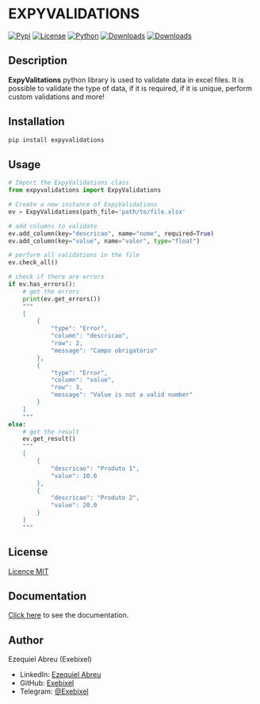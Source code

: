 # EXPYVALIDATIONS

[![Pypi](https://img.shields.io/pypi/v/expyvalidations.svg?style=plastic)](https://pypi.org/project/expyvalidations/) [![License](https://img.shields.io/pypi/l/expyvalidations.svg?style=plastic)](https://pypi.org/project/expyvalidations/) [![Python](https://img.shields.io/pypi/pyversions/expyvalidations.svg?style=plastic)](https://pypi.org/project/expyvalidations/) [![Downloads](https://pepy.tech/badge/expyvalidations)](https://pepy.tech/project/expyvalidations) [![Downloads](https://pepy.tech/badge/expyvalidations/month)](https://pepy.tech/project/expyvalidations)

## Description

**ExpyValitations** python library is used to validate data in excel files.
It is possible to validate the type of data, if it is required, if it is unique, perform custom validations and more!

## Installation

```bash
pip install expyvalidations
```

## Usage

```python
# Import the ExpyValidations class
from expyvalidations import ExpyValidations

# Create a new instance of ExpyValidations
ev = ExpyValidations(path_file='path/to/file.xlsx'

# add columns to validate
ev.add_column(key="descricao", name="nome", required=True)
ev.add_column(key="value", name="valor", type="float")

# perform all validations in the file
ev.check_all()

# check if there are errors
if ev.has_errors():
    # get the errors
    print(ev.get_errors())
    """
    [
        {
            "type": "Error",
            "column": "descricao",
            "row": 2,
            "message": "Campo obrigatório"
        },
        {
            "type": "Error",
            "column": "value",
            "row": 3,
            "message": "Value is not a valid number"
        }
    ]
    """
else:
    # get the result
    ev.get_result()
    """
    [
        {
            "descricao": "Produto 1",
            "value": 10.0
        },
        {
            "descricao": "Produto 2",
            "value": 20.0
        }
    ]
    """


```

## License
[Licence MIT](https://github.com/exebixel/expyvalidations/blob/master/LICENSE)

## Documentation
[Click here](https://github.com/exebixel/expyvalidations/wiki) to see the documentation.

## Author

Ezequiel Abreu (Exebixel)

- LinkedIn: [Ezequiel Abreu](https://www.linkedin.com/in/exebixel/)
- GitHub: [Exebixel](https://github.com/exebixel)
- Telegram: [@Exebixel](https://t.me/exebixel)
